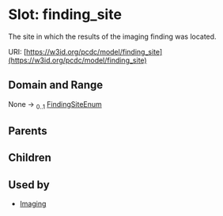 
# Slot: finding_site


The site in which the results of the imaging finding was located.

URI: [https://w3id.org/pcdc/model/finding_site](https://w3id.org/pcdc/model/finding_site)


## Domain and Range

None &#8594;  <sub>0..1</sub> [FindingSiteEnum](FindingSiteEnum.md)

## Parents


## Children


## Used by

 * [Imaging](Imaging.md)
